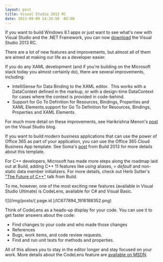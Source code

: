 ```yaml
---
layout: post
title: Visual Studio 2013 RC
date: 2013-09-09 14:34:58 -05:00
---
```


If you want to build Windows 8.1 apps or just want to see what's new with Visual Studio and the .NET Framework, you can now [download](http://go.microsoft.com/fwlink/p/?LinkId=306566) the Visual Studio 2013 RC.

There are a lot of new features and improvements, but almost all of them are aimed at making our life as a developer easier.

If you do any XAML development (and if you're building on the Microsoft stack today you almost certainly do), there are several improvements, including:

*   IntelliSense for Data Binding to the XAML editor.  This works with a DataContext defined in the markup, or with a design-time DataContext for cases where the context is provided in code-behind.
*   Support for Go To Definition for Resources, Bindings, Properties and XAML Elements.support for Go To Definition for Resources, Bindings, Properties and XAML Elements.

For much more detail on these improvements, see Harikrishna Menon's [post](http://blogs.msdn.com/b/visualstudio/archive/2013/08/09/xaml-editor-improvements-in-visual-studio-2013.aspx) on the Visual Studio blog.

If you want to build modern business applications that can use the power of Office 365 as part of your application, you can use the Office 365 Cloud Business App template. See Soma's [post](http://blogs.msdn.com/b/somasegar/archive/2013/06/27/build-2013-day-2.aspx) from Build 2013 for more details about this template.

For C++ developers, Microsoft has made more steps along the roadmap laid out at Build, adding C++ 11 features like *using* aliases, *= default* and non-static data member initializers. For more details, check out Herb Sutter's ["The Future of C++"](http://channel9.msdn.com/Events/Build/2013/2-306) talk from Build.

To me, however, one of the most exciting new features (available in Visual Studio Ultimate) is CodeLens, available for C# and Visual Basic.

![](/img/posts/{ page.id }/IC677894_1916188352.png)

Think of CodeLens as a heads-up display for your code. You can use it to get faster answers about the code:

*   Find changes to your code and who made those changes
*   References
*   Bugs, work items, and code review requests.
*   Find and run unit tests for methods and properties.

All of this allows you to stay in the editor longer and stay focused on your work. More details about the CodeLens feature are [available on MSDN](http://msdn.microsoft.com/en-us/library/vstudio/dn269218(v=vs.120).aspx).
